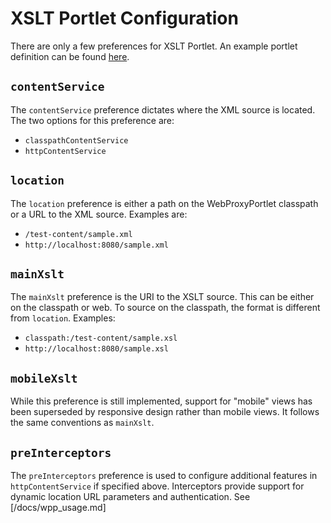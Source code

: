 # XSLT Portlet Configuration

There are only a few preferences for XSLT Portlet. An example portlet
definition can be found [here](/docs/xslt-sample.portlet-definition.xml).

## `contentService`

The `contentService` preference dictates where the XML source is located.
The two options for this preference are:
  - `classpathContentService`
  - `httpContentService`

## `location`
The `location` preference is either a path on the WebProxyPortlet classpath
or a URL to the XML source. Examples are:
  - `/test-content/sample.xml`
  - `http://localhost:8080/sample.xml`

## `mainXslt`
The `mainXslt` preference is the URI to the XSLT source. This can be either
on the classpath or web. To source on the classpath, the format is different
from `location`. Examples:
  - `classpath:/test-content/sample.xsl`
  - `http://localhost:8080/sample.xsl`

## `mobileXslt`
While this preference is still implemented, support for "mobile" views has
been superseded by responsive design rather than mobile views. It follows
the same conventions as `mainXslt`.

## `preInterceptors`
The `preInterceptors` preference is used to configure additional features
in `httpContentService` if specified above. Interceptors provide support
for dynamic location URL parameters and authentication.
See [/docs/wpp_usage.md]

